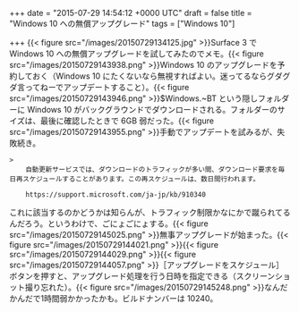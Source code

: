 
+++
date = "2015-07-29 14:54:12 +0000 UTC"
draft = false
title = "Windows 10 への無償アップグレード"
tags = ["Windows 10"]

+++
{{< figure src="/images/20150729134125.jpg"  >}}Surface 3 で Windows 10 への無償アップグレードを試してみたのでメモ。{{< figure src="/images/20150729143938.png"  >}}Windows 10 のアップグレードを予約しておく（Windows 10 にたくないなら無視すればよい。迷ってるならグダグダ言ってねーでアップデートすること）。{{< figure src="/images/20150729143946.png"  >}}$Windows.~BT という隠しフォルダーに Windows 10 がバックグラウンドでダウンロードされる。フォルダーのサイズは、最後に確認したときで 6GB 弱だった。{{< figure src="/images/20150729143955.png"  >}}手動でアップデートを試みるが、失敗続き。

    >
        自動更新サービスでは、ダウンロードのトラフィックが多い間、ダウンロード要求を毎日再スケジュールすることがあります。この再スケジュールは、数日間行われます。

        https://support.microsoft.com/ja-jp/kb/910340
    
これに該当するのかどうかは知らんが、トラフィック制限かなにかで蹴られてるんだろう。というわけで、ごにょごにょする。{{< figure src="/images/20150729145025.png"  >}}無事アップグレードが始まった。{{< figure src="/images/20150729144021.png"  >}}{{< figure src="/images/20150729144029.png"  >}}{{< figure src="/images/20150729144057.png"  >}}［アップグレードをスケジュール］ボタンを押すと、アップグレード処理を行う日時を指定できる（スクリーンショット撮り忘れた）。{{< figure src="/images/20150729145248.png"  >}}なんだかんだで1時間弱かかったかも。ビルドナンバーは 10240。


